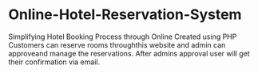 # Online-Hotel-Reservation-System
Simplifying Hotel Booking Process through Online Created using PHP
Customers can reserve rooms throughthis website and admin can approveand manage the reservations. After admins approval user will get their confirmation via email.
